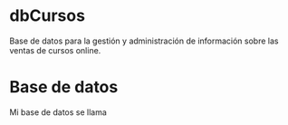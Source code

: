 # dbCursos
Base de datos para la gestión y administración 
de información sobre las ventas de cursos online.

# Base de datos
Mi base de datos se llama 